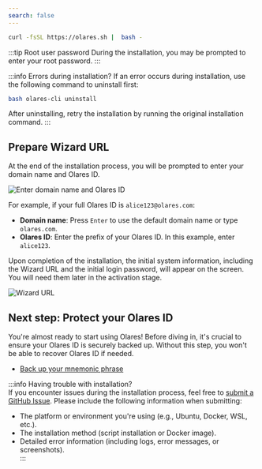 ```yaml
---
search: false
---
```

```bash
curl -fsSL https://olares.sh |  bash -
```
:::tip Root user password
During the installation, you may be prompted to enter your root password.
:::

:::info Errors during installation?
If an error occurs during installation, use the following command to uninstall first:

```bash
bash olares-cli uninstall
```
After uninstalling, retry the installation by running the original installation command.
:::

## Prepare Wizard URL

At the end of the installation process, you will be prompted to enter your domain name and Olares ID.

![Enter domain name and Olares ID](/images/manual/get-started/enter-olares-id.png)

For example, if your full Olares ID is `alice123@olares.com`:

- **Domain name**: Press `Enter` to use the default domain name or type `olares.com`.
- **Olares ID**: Enter the prefix of your Olares ID. In this example, enter `alice123`.

Upon completion of the installation, the initial system information, including the Wizard URL and the initial login password, will appear on the screen. You will need them later in the activation stage.

![Wizard URL](/images/manual/get-started/wizard-url-and-login-password.png)

## Next step: Protect your Olares ID

You're almost ready to start using Olares! Before diving in, it's crucial to ensure your Olares ID is securely backed up. Without this step, you won't be able to recover Olares ID if needed.

- [Back up your mnemonic phrase](/manual/get-started/back-up-mnemonics.md)

:::info Having trouble with installation?  
If you encounter issues during the installation process, feel free to [submit a GitHub Issue](https://github.com/beclab/Olares/issues/new). Please include the following information when submitting: 

- The platform or environment you're using (e.g., Ubuntu, Docker, WSL, etc.).  
- The installation method (script installation or Docker image).  
- Detailed error information (including logs, error messages, or screenshots).  
:::